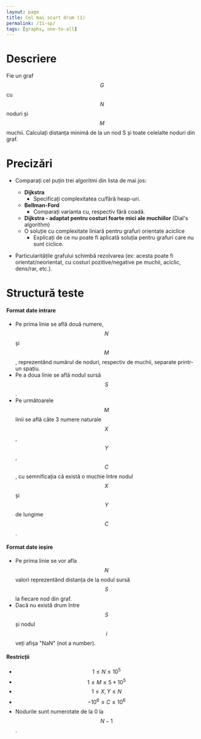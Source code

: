 ```yaml
---
layout: page
title: Cel mai scurt drum (1)
permalink: /11-sp/
tags: [graphs, one-to-all]
---
```


# Descriere

Fie un graf $$G$$ cu $$N$$ noduri și $$M$$ muchii. Calculați distanța minimă de la un nod S și toate celelalte
noduri din graf.

# Precizări

- Comparați cel puțin trei algoritmi din lista de mai jos:
  - **Dijkstra** 
    - Specificați complexitatea cu/fără heap-uri.
  - **Bellman-Ford**
    - Comparați varianta cu, respectiv fără coadă.
  - **Dijkstra - adaptat pentru costuri foarte mici ale muchiilor** (Dial's algorithm)
  - O soluție cu complexitate liniară pentru grafuri orientate aciclice
    - Explicați de ce nu poate fi aplicată soluția pentru grafuri care nu sunt ciclice.

- Particularitățile grafului schimbă rezolvarea (ex: acesta poate fi orientat/neorientat, cu costuri pozitive/negative pe
muchii, aciclic, dens/rar, etc.).

# Structură teste

#### Format date intrare

- Pe prima linie se află două numere, $$N$$ și $$M$$, reprezentând numărul de noduri, respectiv de muchii, separate printr-un spațiu.
- Pe a doua linie se află nodul sursă $$S$$.
- Pe următoarele $$M$$ linii se află câte 3 numere naturale $$X$$, $$Y$$, $$C$$, cu semnificația că există o muchie între nodul $$X$$ și $$Y$$
  de lungime $$C$$.

#### Format date ieșire

- Pe prima linie se vor afla $$N$$ valori reprezentând distanța de la nodul sursă $$S$$ la fiecare nod din graf.
- Dacă nu există drum între $$S$$ și nodul $$i$$ veți afișa "NaN" (not a number).

#### Restricții

- $$ 1 \leq N \leq 10^5$$
- $$ 1 \leq M \leq 5 * 10^5$$
- $$ 1 \leq X, Y \leq N$$
- $$ -10^6 \leq C \leq 10^6$$
- Nodurile sunt numerotate de la 0 la $$N-1$$.

